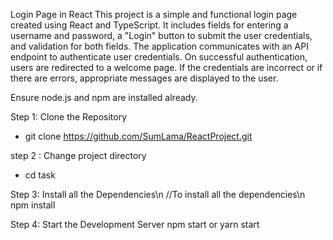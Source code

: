 Login Page in React
This project is a simple and functional login page created using React and TypeScript.
It includes fields for entering a username and password, a "Login" button to submit the user credentials, and validation for both fields. 
The application communicates with an API endpoint to authenticate user credentials. 
On successful authentication, users are redirected to a welcome page. If the credentials are incorrect or if there are errors, appropriate messages are displayed to the user. 

Ensure node.js and npm are installed already.

Step 1: Clone the Repository
* git clone https://github.com/SumLama/ReactProject.git

step 2 : Change project directory
* cd task

Step 3: Install all the  Dependencies\n
//To install all the dependencies\n
npm install

Step 4: Start the Development Server
npm start or yarn start
